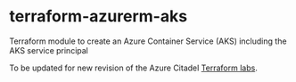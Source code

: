 # terraform-azurerm-aks
Terraform module to create an Azure Container Service (AKS) including the AKS service principal

To be updated for new revision of the Azure Citadel [Terraform labs](https://azurecitadel.com/automation/terraform).
